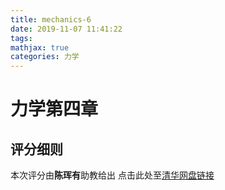 ```yaml
---
title: mechanics-6
date: 2019-11-07 11:41:22
tags:
mathjax: true
categories: 力学
---
```


# 力学第四章

## 评分细则

本次评分由**陈珲有**助教给出
点击此处至[清华网盘链接](https://cloud.tsinghua.edu.cn/f/61df68c8d30d473089d4/)
